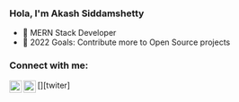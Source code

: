 ### Hola, I'm Akash Siddamshetty

- 🌱 MERN Stack Developer
- 🥅 2022 Goals: Contribute more to Open Source projects

### Connect with me:
[<img align="left" alt="Twitter" width="22px" src="https://cdn.jsdelivr.net/npm/simple-icons@v3/icons/twitter.svg" />][twiter]
[<img align="left" alt="Linkedin" width="22px" src="https://cdn.jsdelivr.net/npm/simple-icons@v3/icons/linkedin.svg" />][linkedin]


<br />
<br />

[twitter]:https://twitter.com/4k4_s_h
[linkedin]:https://www.linkedin.com/in/akash-siddamshetty-a947b3216/
